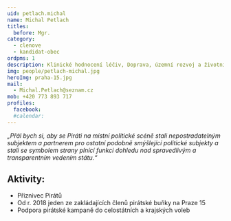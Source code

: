 ```yaml
---
uid: petlach.michal
name: Michal Petlach
titles:
  before: Mgr.
category:
  - clenove
  - kandidat-obec
ordpms: 1
description: Klinické hodnocení léčiv, Doprava, územní rozvoj a životní prostředí, Hostivař – Košík
img: people/petlach-michal.jpg
heroImg: praha-15.jpg
mail:
  - Michal.Petlach@seznam.cz
mob: +420 773 893 717
profiles:
  facebook:
  #calendar: 
---
```


*„Přál bych si, aby se Piráti na místní politické scéně stali nepostradatelným subjektem a partnerem pro ostatní podobně smýšlející politické subjekty a stali se symbolem strany plnící funkci dohledu nad spravedlivým a transparentním vedením státu.“*

## Aktivity:
- Přiznivec Pirátů
- Od r. 2018 jeden ze zakládajících členů pirátské buňky na Praze 15
- Podpora pirátské kampaně do celostátních a krajských voleb
